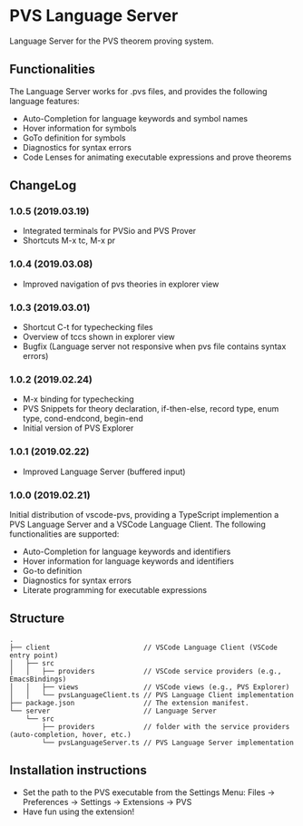 # PVS Language Server
Language Server for the PVS theorem proving system.


## Functionalities
The Language Server works for .pvs files, and provides the following language features:
- Auto-Completion for language keywords and symbol names
- Hover information for symbols
- GoTo definition for symbols
- Diagnostics for syntax errors
- Code Lenses for animating executable expressions and prove theorems


## ChangeLog
### 1.0.5 (2019.03.19)
- Integrated terminals for PVSio and PVS Prover
- Shortcuts M-x tc, M-x pr

### 1.0.4 (2019.03.08)
- Improved navigation of pvs theories in explorer view

### 1.0.3 (2019.03.01)
- Shortcut C-t for typechecking files
- Overview of tccs shown in explorer view
- Bugfix (Language server not responsive when pvs file contains syntax errors)

### 1.0.2 (2019.02.24)
- M-x binding for typechecking
- PVS Snippets for theory declaration, if-then-else, record type, enum type, cond-endcond, begin-end
- Initial version of PVS Explorer

### 1.0.1 (2019.02.22)
- Improved Language Server (buffered input)

### 1.0.0 (2019.02.21)
Initial distribution of vscode-pvs, providing a TypeScript implemention a PVS Language Server and a VSCode Language Client.
The following functionalities are supported:
- Auto-Completion for language keywords and identifiers
- Hover information for language keywords and identifiers
- Go-to definition
- Diagnostics for syntax errors
- Literate programming for executable expressions


## Structure
```
.
├── client                       // VSCode Language Client (VSCode entry point)
│   ├── src
│   │   ├── providers            // VSCode service providers (e.g., EmacsBindings) 
│   │   ├── views                // VSCode views (e.g., PVS Explorer) 
│   │   └── pvsLanguageClient.ts // PVS Language Client implementation 
├── package.json                 // The extension manifest.
└── server                       // Language Server
    └── src
        ├── providers            // folder with the service providers (auto-completion, hover, etc.)
        └── pvsLanguageServer.ts // PVS Language Server implementation
```


## Installation instructions
- Set the path to the PVS executable from the Settings Menu: Files -> Preferences -> Settings -> Extensions -> PVS
- Have fun using the extension!